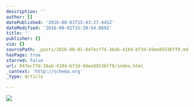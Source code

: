 ```yaml
---
description: ''
author: []
datePublished: '2016-08-01T15:43:27.441Z'
dateModified: '2016-08-01T15:39:54.869Z'
title: ''
publisher: {}
via: {}
sourcePath: _posts/2016-08-01-047ecf7d-38ab-4184-bf3d-69ee85536ff9.md
hasPage: true
starred: false
url: 047ecf7d-38ab-4184-bf3d-69ee85536ff9/index.html
_context: 'http://schema.org'
_type: Article

---
```

![](https://the-grid-user-content.s3-us-west-2.amazonaws.com/bd219a8c-9586-4ba1-9153-8d2504375b89.jpg)